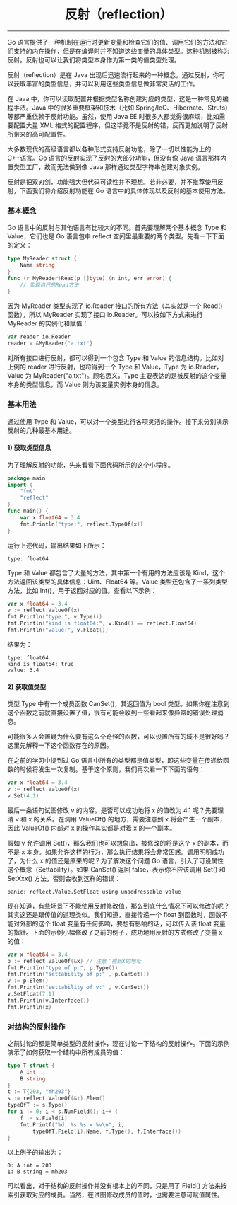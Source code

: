 <center><h1>反射（reflection）</h1></center>

---

Go 语言提供了一种机制在运行时更新变量和检查它们的值、调用它们的方法和它们支持的内在操作，但是在编译时并不知道这些变量的具体类型。这种机制被称为反射。反射也可以让我们将类型本身作为第一类的值类型处理。

反射（reflection）是在 Java 出现后迅速流行起来的一种概念。通过反射，你可以获取丰富的类型信息，并可以利用这些类型信息做非常灵活的工作。

在 Java 中，你可以读取配置并根据类型名称创建对应的类型，这是一种常见的编程手法。Java 中的很多重要框架和技术（比如 Spring/IoC、Hibernate、Struts）等都严重依赖于反射功能。虽然，使用 Java EE 时很多人都觉得很麻烦，比如需要配置大量 XML 格式的配置程序，但这毕竟不是反射的错，反而更加说明了反射所带来的高可配置性。

大多数现代的高级语言都以各种形式支持反射功能，除了一切以性能为上的 C++语言。Go 语言的反射实现了反射的大部分功能，但没有像 Java 语言那样内置类型工厂，故而无法做到像 Java 那样通过类型字符串创建对象实例。

反射是把双刃剑，功能强大但代码可读性并不理想。若非必要，并不推荐使用反射，下面我们将介绍反射功能在 Go 语言中的具体体现以及反射的基本使用方法。

### 基本概念

Go 语言中的反射与其他语言有比较大的不同。首先要理解两个基本概念 Type 和 Value，它们也是 Go 语言包中 reflect 空间里最重要的两个类型。先看一下下面的定义：

```go
type MyReader struct {
    Name string
}
func (r MyReader)Read(p []byte) (n int, err error) {
    // 实现自己的Read方法
}
```

因为 MyReader 类型实现了 io.Reader 接口的所有方法（其实就是一个 Read() 函数），所以 MyReader 实现了接口 io.Reader。可以按如下方式来进行 MyReader 的实例化和赋值：

```go
var reader io.Reader
reader = &MyReader{"a.txt"}
```

对所有接口进行反射，都可以得到一个包含 Type 和 Value 的信息结构。比如对上例的 reader 进行反射，也将得到一个 Type 和 Value，Type 为 io.Reader，Value 为 MyReader{"a.txt"}。顾名思义，Type 主要表达的是被反射的这个变量本身的类型信息，而 Value 则为该变量实例本身的信息。

### 基本用法

通过使用 Type 和 Value，可以对一个类型进行各项灵活的操作。接下来分别演示反射的几种最基本用途。

#### 1) 获取类型信息

为了理解反射的功能，先来看看下面代码所示的这个小程序。

```go
package main
import (
    "fmt"
    "reflect"
)
func main() {
    var x float64 = 3.4
    fmt.Println("type:", reflect.TypeOf(x))
}
```

运行上述代码，输出结果如下所示：

```
type: float64
```

Type 和 Value 都包含了大量的方法，其中第一个有用的方法应该是 Kind，这个方法返回该类型的具体信息：Uint、Float64 等。Value 类型还包含了一系列类型方法，比如 Int()，用于返回对应的值。查看以下示例：

```go
var x float64 = 3.4
v := reflect.ValueOf(x)
fmt.Println("type:", v.Type())
fmt.Println("kind is float64:", v.Kind() == reflect.Float64)
fmt.Println("value:", v.Float())
```

结果为：

```
type: float64
kind is float64: true
value: 3.4
```

#### 2) 获取值类型

类型 Type 中有一个成员函数 CanSet()，其返回值为 bool 类型。如果你在注意到这个函数之前就直接设置了值，很有可能会收到一些看起来像异常的错误处理消息。

可能很多人会置疑为什么要有这么个奇怪的函数，可以设置所有的域不是很好吗？这里先解释一下这个函数存在的原因。

在之前的学习中提到过 Go 语言中所有的类型都是值类型，即这些变量在传递给函数的时候将发生一次复制。基于这个原则，我们再次看一下下面的语句：

```go
var x float64 = 3.4
v := reflect.ValueOf(x)
v.Set(4.1)
```

最后一条语句试图修改 v 的内容。是否可以成功地将 x 的值改为 4.1 呢？先要理清 v 和 x 的关系。在调用 ValueOf() 的地方，需要注意到 x 将会产生一个副本，因此 ValueOf() 内部对 x 的操作其实都是对着 x 的一个副本。

假如 v 允许调用 Set()，那么我们也可以想象出，被修改的将是这个 x 的副本，而不是 x 本身。如果允许这样的行为，那么执行结果将会非常困惑。调用明明成功了，为什么 x 的值还是原来的呢？为了解决这个问题 Go 语言，引入了可设属性这个概念（Settability）。如果 CanSet() 返回 false，表示你不应该调用 Set() 和 SetXxx() 方法，否则会收到这样的错误：

```
panic: reflect.Value.SetFloat using unaddressable value
```

现在知道，有些场景下不能使用反射修改值，那么到底什么情况下可以修改的呢？其实这还是跟传值的道理类似。我们知道，直接传递一个 float 到函数时，函数不能对外部的这个 float 变量有任何影响，要想有影响的话，可以传入该 float 变量的指针。下面的示例小幅修改了之前的例子，成功地用反射的方式修改了变量 x 的值：

```go
var x float64 = 3.4
p := reflect.ValueOf(&x) // 注意：得到X的地址
fmt.Println("type of p:", p.Type())
fmt.Println("settability of p:" , p.CanSet())
v := p.Elem()
fmt.Println("settability of v:" , v.CanSet())
v.SetFloat(7.1)
fmt.Println(v.Interface())
fmt.Println(x)
```

### 对结构的反射操作

之前讨论的都是简单类型的反射操作，现在讨论一下结构的反射操作。下面的示例演示了如何获取一个结构中所有成员的值：

```go
type T struct {
    A int
    B string
}
t := T{203, "mh203"}
s := reflect.ValueOf(&t).Elem()
typeOfT := s.Type()
for i := 0; i < s.NumField(); i++ {
    f := s.Field(i)
    fmt.Printf("%d: %s %s = %v\n", i,
        typeOfT.Field(i).Name, f.Type(), f.Interface())
}
```

以上例子的输出为：

```
0: A int = 203
1: B string = mh203
```

可以看出，对于结构的反射操作并没有根本上的不同，只是用了 Field() 方法来按索引获取对应的成员。当然，在试图修改成员的值时，也需要注意可赋值属性。
